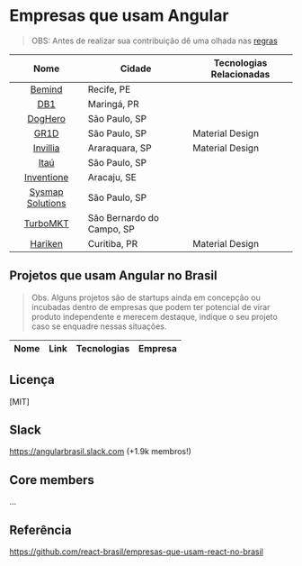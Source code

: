 # Empresas que usam Angular

> OBS: Antes de realizar sua contribuição dê uma olhada nas [regras](https://github.com/candidosales/empresas-que-usam-angular-no-brasil/blob/master/CONTRIBUTING.md)

Nome | Cidade | Tecnologias Relacionadas
:------------: | ------------------------ | ------------
[Bemind](https://sites.google.com/bemind.com.br/vagas/p%C3%A1gina-inicial/desenvolvedor-web-s%C3%AAnior?authuser=0) | Recife, PE |
[DB1](https://vagasdb1.recruiterbox.com/jobs/fk0j2cl/?utm_source=Social&utm_medium=linkedin) | Maringá, PR |
[DogHero](https://www.doghero.com.br) | São Paulo, SP |
[GR1D](https://gr1d.gupy.io/jobs/20879) | São Paulo, SP | Material Design
[Invillia](https://jobs.kenoby.com/invillia/job/desenvolvedor-front-end-pleno/5c6c17976409b74433f7869f) | Araraquara, SP | Material Design
[Itaú](https://github.com/frontendbr/vagas/issues/1838) | São Paulo, SP |
[Inventione](http://inventione.com.br/vagas) | Aracaju, SE |
[Sysmap Solutions](http://sysmap.peoplenect.com/ats/external_applicant/?page=view_all_jobs) | São Paulo, SP |
[TurboMKT](https://www.turbomkt.com.br/carreiras/) | São Bernardo do Campo, SP |
[Hariken](https://hariken.co/) | Curitiba, PR | Material Design

## Projetos que usam Angular no Brasil

> Obs. Alguns projetos são de startups ainda em concepção ou incubadas dentro de empresas que podem ter potencial de virar produto independente e merecem destaque, indique o seu projeto caso se enquadre nessas situações.

Nome | Link | Tecnologias | Empresa
------------ | ------- | ------------ | ------------


## Licença

[MIT]

## Slack
https://angularbrasil.slack.com (+1.9k membros!)

## Core members

...

## Referência

https://github.com/react-brasil/empresas-que-usam-react-no-brasil
